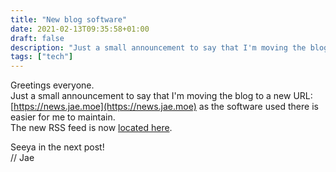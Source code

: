```yaml
---
title: "New blog software"
date: 2021-02-13T09:35:58+01:00
draft: false
description: "Just a small announcement to say that I'm moving the blog to a new URL..."
tags: ["tech"]
---
```


Greetings everyone.  
Just a small announcement to say that I'm moving the blog to a new URL: [https://news.jae.moe](https://news.jae.moe) as the software used there is easier for me to maintain.  
The new RSS feed is now [located here](https://news.jae.moe/spip.php?page=backend).  

Seeya in the next post!  
// Jae

